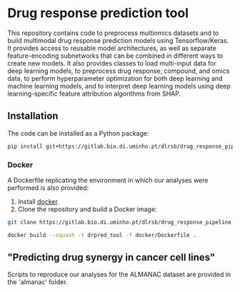 # Drug response prediction tool

This repository contains code to preprocess multiomics datasets and to build multimodal drug response prediction models using Tensorflow/Keras.
It provides access to reusable model architectures, as well as separate feature-encoding subnetworks that can be combined
in different ways to create new models. It also provides classes to load multi-input data for deep learning models, to
preprocess drug response, compound, and omics data, to perform hyperparameter optimization for both
deep learning and machine learning models, and to interpret deep learning models using deep learning-specific feature attribution algorithms from SHAP. 

## Installation
The code can be installed as a Python package:
```bash
pip install git+https://gitlab.bio.di.uminho.pt/dlrsb/drug_response_pipeline.git
``` 
### Docker
A Dockerfile replicating the environment in which our analyses were performed is also provided:
1. Install [docker](https://docs.docker.com/install/).
2. Clone the repository and build a Docker image:
```bash
git clone https://gitlab.bio.di.uminho.pt/dlrsb/drug_response_pipeline.git

docker build --squash -t drpred_tool -f docker/Dockerfile .
``` 

## "Predicting drug synergy in cancer cell lines"
Scripts to reproduce our analyses for the ALMANAC
dataset are provided in the 'almanac' folder.